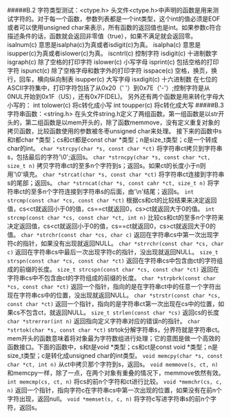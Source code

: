 #####B.2 字符类型测试：<ctype.h>
头文件<ctype.h>中声明的函数是用来测试字符的。对于每一个函数，参数列表都是一个int类型，这个int的值必须是EOF或者可以使用unsigned char来表示，所有函数的返回值也是int。如果参数c符合描述条件的话，函数就会返回非零值（true），如果不满足就会返回零。
isalnum(c) 意思是isalpha(c)为真或者isdigit(c)为真。
isalpha(c) 意思是isupper(c)为真或者islower(c)为真。
iscntrl(c) 控制字符
isdigit(c) 十进制数字
isgraph(c) 除了空格的打印字符
islower(c) 小写字母
isprint(c) 包括空格的打印字符
ispunct(c) 除了空格字母和数字外的打印字符
isspace(c) 空格，换页，换行，回车，横向纵向制表
isupper(c) 大写字母
isxdigit(c) 十六进制数
在七位的ASCII字符集中，打印字符包括了从0x20（' '）到0x7E（'-'）;控制字符是从0NUL开始到0x1F（US），还有0x7F(DEL)。
另外还有两个函数是用来转化字母大小写的：
int tolower(c) 将c转化成小写
int toupper(c) 将c转化成大写
#####B.3 字符串函数：<string.h>
在头文件string.h定义了两组函数。第一组函数是以str开头的，第二组函数是以mem开头的，除了函数memmove，没有定义重复对象的拷贝函数，比较函数使用的参数被冬枣unsigned char来处理。
接下来的函数中s和t都char *类型；cs和ct都是const char *类型；n是size_t类型；c是一个转成char的int。
`char *strcpy(char *s, const char *ct)`
将字符串ct拷贝到字符串s，包括最后的字符'\0';返回s。
`char *strncpy(char *s, const char *ct, size_t n)`
拷贝字符串ct的至多n个字符到s；返回s。如果ct的长度小于n则用'\0'填充。
`char *strcat(char *s, const char *ct)`
将字符串ct连接到字符串s的尾部；返回s。
`char *strncat(char *s, const cahr *ct, size_t n)`
将字符串ct的至多n个字符连接到字符串s的后面，由'\n'结尾；返回s。
`int strcmp(const char *cs, const char *ct)`
根据cs和ct的比较结果来决定返回值，cs<ct就返回小于0的值，cs==ct就返回0，cs>ct就返回大于0的值。
`int strcmp(const char *cs, const char *ct, int n)`
比较cs和ct的至多n个字符来决定返回值，cs<ct就返回小于0的值，cs==ct就返回0，cs>ct就返回大于0的值。
`char *strchr(const char *cs, char c)`
返回在字符串cs中第一次出现字符c的指针，如果没有出现就返回NULL。
`char *strrchr(const char *cs, char c)`
返回在字符串cs中最后一次出现字符c的指针，没出现就返回NULL。
`size_t strspn(const char *cs, const char *ct)`
返回在字符串cs中包含由ct的字符组成的前缀的长度。
`size_t strcspn(const char *cs, const char *ct)`
返回在字符串cs中不包含由ct的字符组成的前缀的长度。
`char *strpbrk(const char *cs, const char *ct)`
返回一个指针，指向的是在字符串ct中的任意一个字符出现在字符串cs中的位置，没出现就返回NULL。
`char *strstr(const char *cs, const char *ct)`
返回一个指针，指向的是字符串ct第一次出现在cs中的位置，如果cs不包含ct，就返回NULL。
`size_t strlen(const char *cs)`
返回cs的长度
`char *strerror(int n)`
返回指向定义字符串对应的错误n的指针。
`char *strtok(char *s, const char *ct)`
strtok分解字符串s，分界符就是字符串ct。
mem开头的函数意味着将对象最为字符数组进行处理；它的意图是做一个高效的函数接口。下面的函数中，s和t是void *类型；cs和ct是const void *类型；n是size_t类型；c是转化成unsigned char的int类型。
`void memcpy(char *s, const char *ct, int n)`
从ct中拷贝那个字符到s，返回s。
`void memmove(s, ct, n)`
和memcpy一样，除了一点，在两个对象有重叠的情况下，memmove依然有效。
`int memcmp(cs, ct, n)`
将cs的前n个字符和ct进行比较。
`void *memchr(cs, c, n)`
返回一个指针，指向字符c在字符串cs中第一次出现的位置，如果没有在前n个字符出现，返回null。
`void *memset(s, c, n)`
将字符c写进字符串s的前n个字符，返回s。


